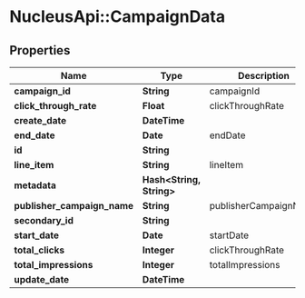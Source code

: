 # NucleusApi::CampaignData

## Properties
Name | Type | Description | Notes
------------ | ------------- | ------------- | -------------
**campaign_id** | **String** | campaignId | 
**click_through_rate** | **Float** | clickThroughRate | [optional] 
**create_date** | **DateTime** |  | [optional] 
**end_date** | **Date** | endDate | 
**id** | **String** |  | [optional] 
**line_item** | **String** | lineItem | [optional] 
**metadata** | **Hash&lt;String, String&gt;** |  | [optional] 
**publisher_campaign_name** | **String** | publisherCampaignName | [optional] 
**secondary_id** | **String** |  | [optional] 
**start_date** | **Date** | startDate | 
**total_clicks** | **Integer** | clickThroughRate | [optional] 
**total_impressions** | **Integer** | totalImpressions | [optional] 
**update_date** | **DateTime** |  | [optional] 


